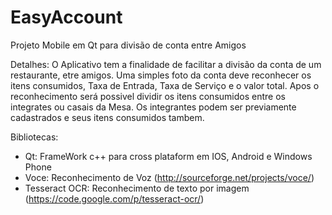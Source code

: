 EasyAccount
===========

Projeto Mobile em Qt para divisão de conta entre Amigos

Detalhes: O Aplicativo tem a finalidade de facilitar a divisão da conta de um restaurante, etre amigos. Uma simples foto da conta deve reconhecer os itens consumidos, Taxa de Entrada, Taxa de Serviço e o valor total. Apos o reconhecimento será possivel dividir os itens consumidos entre os integrates ou casais da Mesa. Os integrantes podem ser previamente cadastrados e seus itens consumidos tambem.

Bibliotecas:
 - Qt: FrameWork c++ para cross plataform em IOS, Android e Windows Phone
 - Voce: Reconhecimento de Voz (http://sourceforge.net/projects/voce/)
 - Tesseract OCR: Reconhecimento de texto por imagem (https://code.google.com/p/tesseract-ocr/)

